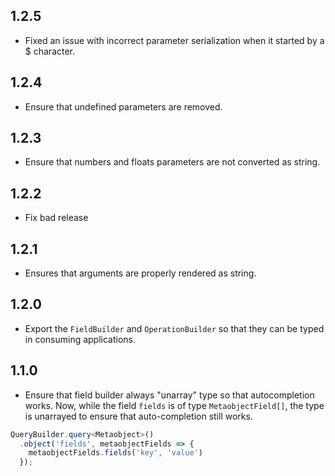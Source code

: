 ## 1.2.5

* Fixed an issue with incorrect parameter serialization when it started by a $ character.

## 1.2.4

* Ensure that undefined parameters are removed.

## 1.2.3

* Ensure that numbers and floats parameters are not converted as string.

## 1.2.2

* Fix bad release

## 1.2.1

* Ensures that arguments are properly rendered as string.

## 1.2.0

* Export the `FieldBuilder` and `OperationBuilder` so that they can be typed in consuming applications.

## 1.1.0

* Ensure that field builder always "unarray" type so that autocompletion works. Now, while the field `fields` is of
type `MetaobjectField[]`, the type is unarrayed to ensure that auto-completion still works.

```ts
QueryBuilder.query<Metaobject>()
  .object('fields', metaobjectFields => {
    metaobjectFields.fields('key', 'value')
  });
```